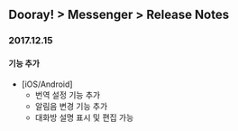 ## Dooray! > Messenger > Release Notes

### 2017.12.15

#### 기능 추가

* [iOS/Android]
	* 번역 설정 기능 추가
	* 알림음 변경 기능 추가
	* 대화방 설명 표시 및 편집 가능
